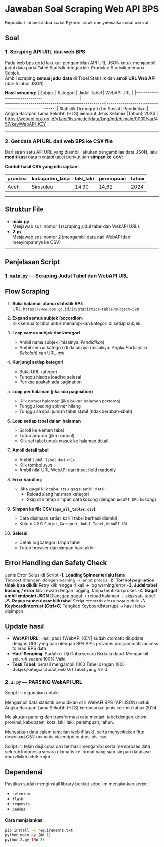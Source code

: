# Jawaban Soal Scraping Web API BPS

Repositori ini berisi dua script Python untuk menyelesaikan soal berikut:

## Soal

### 1. **Scraping API URL dari web BPS**
Pada web bps.go.id lakukan pengambilan API URL JSON untuk mengambil judul data pada Tabel Statistik dengan klik Produk > Statistik menurut Subjek.  
Ambil scraping **semua judul data** di Tabel Statistik dan **ambil URL Web API** (dari tombol JSON).

**Hasil scraping:**
| Subjek                           | Kategori    | Judul Tabel                                                                              | WebAPI URL                                        |
|-----------------------------------|-------------|------------------------------------------------------------------------------------------|---------------------------------------------------|
| Statistik Demografi dan Sosial    | Pendidikan  | Angka Harapan Lama Sekolah (HLS) menurut Jenis Kelamin (Tahun), 2024                    | https://webapi.bps.go.id/v1/api/list/model/data/lang/ind/domain/0000/var/457/key/WebAPI_KEY |

---

### 2. **Get data API URL dari web BPS ke CSV file**
Dari salah satu API URL yang diambil, lakukan pengambilan data JSON, lalu **modifikasi** data menjadi tabel berikut dan **simpan ke CSV**:

**Contoh hasil CSV yang diharapkan:**

| provinsi | kabupaten_kota | laki_laki | perempuan | tahun |
|----------|----------------|-----------|-----------|-------|
| Aceh     | Simeuleu       | 14,30     | 14,62     | 2024  |

---

## Struktur File

- **main.py**  
  Menjawab soal nomor 1 (scraping judul tabel dan WebAPI URL).
- **2.py**  
  Menjawab soal nomor 2 (mengambil data dari WebAPI dan menyimpannya ke CSV).

---

## Penjelasan Script

### 1. `main.py` — Scraping Judul Tabel dan WebAPI URL


## Flow Scraping

1. **Buka halaman utama statistik BPS**  
   URL: `https://www.bps.go.id/id/statistics-table?subject=528`

2. **Expand semua subjek (accordion)**  
   Klik semua tombol untuk menampilkan kategori di setiap subjek.

3. **Loop semua subjek dan kategori**
   - Ambil nama subjek (misalnya: *Pendidikan*)
   - Ambil semua kategori di dalamnya (misalnya: *Angka Partisipasi Sekolah*) dan URL-nya

4. **Kunjungi setiap kategori**
   - Buka URL kategori
   - Tunggu hingga loading selesai
   - Periksa apakah ada pagination

5. **Loop per halaman (jika ada pagination)**
   - Klik nomor halaman (jika bukan halaman pertama)
   - Tunggu loading spinner hilang
   - Tunggu sampai jumlah tabel stabil (tidak berubah-ubah)

6. **Loop setiap tabel dalam halaman**
   - Scroll ke elemen tabel
   - Tutup pop-up (jika muncul)
   - Klik sel tabel untuk masuk ke halaman detail

7. **Ambil detail tabel**
   - Ambil `Judul Tabel` dari `<h1>`
   - Klik tombol `JSON`
   - Ambil nilai URL WebAPI dari input field readonly

8. **Error handling**
   - Jika gagal klik tabel atau gagal ambil detail:
     - Reload ulang halaman kategori
     - Skip dan tetap simpan data kosong (dengan `WebAPI URL` kosong)

9. **Simpan ke file CSV (`bps_all_tables.csv`)**
   - Data disimpan setiap kali 1 tabel berhasil diambil
   - Kolom CSV: `Subjek`, `Kategori`, `Judul Tabel`, `WebAPI URL`

10. **Selesai**
    - Cetak log kategori tanpa tabel
    - Tutup browser dan simpan hasil akhir



## Error Handling dan Safety Check
Jenis Error	Solusi di Script
-**1. Loading Spinner terlalu lama**	
Timeout ditangani dengan warning → lanjut proses
-**2. Tombol pagination tidak bisa diklik**	
Retry klik hingga 4 kali → log warning/error
-**3. Judul tabel kosong / error**
klik	Lewati dengan logging, tanpa hentikan proses
-**4. Gagal ambil endpoint JSON**
Dianggap gagal → reload halaman → skip satu tabel
-**5. Popup muncul saat klik tabel**
Script otomatis close popup dulu
-**6. KeyboardInterrupt (Ctrl+C)**
Tangkap KeyboardInterrupt → hasil tetap disimpan

## Update hasil
- **WebAPI URL**: Hasil pada [WebAPI_KEY] sudah otomatis diupdate dengan URL yang baru dengan BPS APIs provides programmatic access to read BPS data
- **Hasil Scraping**: Sudah di Uji Coba secara Berkala dapat Mengambil seluruh secara 100% Valid 
- **Testi Tabel**: berasil mengambil 1000 Tabel dengan 1000 Subjek,katagori,Judul,web Url Tabel yang Valid


### 2. `2.py` — PARSING WebAPI URL

Script ini digunakan untuk:

Mengambil data statistik pendidikan dari WebAPI BPS (API JSON) untuk Angka Harapan Lama Sekolah (HLS) berdasarkan jenis kelamin tahun 2024.

Melakukan parsing dan transformasi data menjadi tabel dengan kolom: provinsi, kabupaten_kota, laki_laki, perempuan, tahun.

Menyajikan data dalam tampilan web (Flask), serta menyediakan fitur download CSV otomatis via endpoint /bps-hls-csv.

Script ini telah diuji coba dan berhasil mengambil serta memproses data seluruh Indonesia secara otomatis ke format yang siap simpan database atau diolah lebih lanjut.

## Dependensi

Pastikan sudah menginstall library berikut sebelum menjalankan script:
- `selenium`
- `flask`
- `requests`
- `pandas`


#### Cara menjalankan:

```bash
pip install -r requirements.txt
python main.py (No 1)
python 2.py (No 2)

